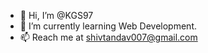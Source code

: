 - 👋 Hi, I’m @KGS97
- 🌱 I’m currently learning Web Development.
- 📫 Reach me at shivtandav007@gmail.com

<!---
KGS97/KGS97 is a ✨ special ✨ repository because its `README.md` (this file) appears on your GitHub profile.
You can click the Preview link to take a look at your changes.
--->
